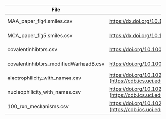 | File | Reference | Accessed |
| ------------- | ------------- | ------------- |
| MAA_paper_fig4.smiles.csv | https://dx.doi.org/10.1021/acs.joc.9b03187 | Jun. 30, 2023 |
| MCA_paper_fig5.smiles.csv | https://dx.doi.org/10.1021/acs.joc.0c02327 | Jun. 30, 2023 |
| covalentinhibtors.csv | https://doi.org/10.1007/s10822-020-00342-w | Jun. 30, 2023 |
| covalentinhibtors_modifiedWarheadB.csv | https://doi.org/10.1007/s10822-020-00342-w | Jun. 30, 2023 |
| electrophilicity_with_names.csv | https://doi.org/10.1021/acs.jcim.1c01400 (https://cdb.ics.uci.edu/cgibin/ReactivitiesDatasetsWeb.html) | Jun. 30, 2023 |
| nucleophilicity_with_names.csv | https://doi.org/10.1021/acs.jcim.1c01400 (https://cdb.ics.uci.edu/cgibin/ReactivitiesDatasetsWeb.html) | Jun. 30, 2023 |
| 100_rxn_mechanisms.csv | https://doi.org/10.1021/acs.jcim.1c01400 (https://cdb.ics.uci.edu/cgibin/ReactivitiesDatasetsWeb.html) | Jun. 30, 2023 |
